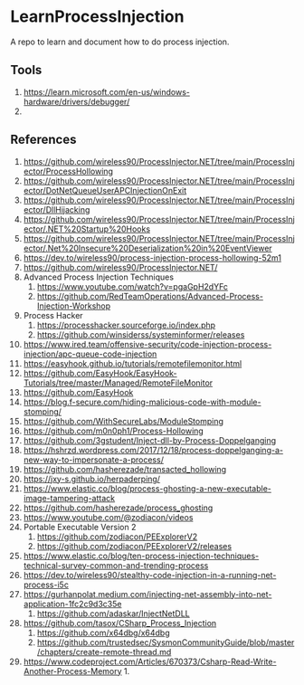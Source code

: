 # LearnProcessInjection
A repo to learn and document how to do process injection.  

## Tools
1. https://learn.microsoft.com/en-us/windows-hardware/drivers/debugger/
2. 

## References
1. https://github.com/wireless90/ProcessInjector.NET/tree/main/ProcessInjector/ProcessHollowing
2. https://github.com/wireless90/ProcessInjector.NET/tree/main/ProcessInjector/DotNetQueueUserAPCInjectionOnExit
3. https://github.com/wireless90/ProcessInjector.NET/tree/main/ProcessInjector/DllHijacking
4. https://github.com/wireless90/ProcessInjector.NET/tree/main/ProcessInjector/.NET%20Startup%20Hooks
5. https://github.com/wireless90/ProcessInjector.NET/tree/main/ProcessInjector/.Net%20Insecure%20Deserialization%20in%20EventViewer
6. https://dev.to/wireless90/process-injection-process-hollowing-52m1
7. https://github.com/wireless90/ProcessInjector.NET/
8. Advanced Process Injection Techniques
   1. https://www.youtube.com/watch?v=pgaGpH2dYFc
   2. https://github.com/RedTeamOperations/Advanced-Process-Injection-Workshop
9. Process Hacker
   1. https://processhacker.sourceforge.io/index.php
   2. https://github.com/winsiderss/systeminformer/releases
10. https://www.ired.team/offensive-security/code-injection-process-injection/apc-queue-code-injection
12. https://easyhook.github.io/tutorials/remotefilemonitor.html
13. https://github.com/EasyHook/EasyHook-Tutorials/tree/master/Managed/RemoteFileMonitor
14. https://github.com/EasyHook
15. https://blog.f-secure.com/hiding-malicious-code-with-module-stomping/
16. https://github.com/WithSecureLabs/ModuleStomping
17. https://github.com/m0n0ph1/Process-Hollowing
18. https://github.com/3gstudent/Inject-dll-by-Process-Doppelganging
19. https://hshrzd.wordpress.com/2017/12/18/process-doppelganging-a-new-way-to-impersonate-a-process/
20. https://github.com/hasherezade/transacted_hollowing
21. https://jxy-s.github.io/herpaderping/
22. https://www.elastic.co/blog/process-ghosting-a-new-executable-image-tampering-attack
23. https://github.com/hasherezade/process_ghosting
24. https://www.youtube.com/@zodiacon/videos
25. Portable Executable Version 2
    1.  https://github.com/zodiacon/PEExplorerV2
    2.  https://github.com/zodiacon/PEExplorerV2/releases
26. https://www.elastic.co/blog/ten-process-injection-techniques-technical-survey-common-and-trending-process
27. https://dev.to/wireless90/stealthy-code-injection-in-a-running-net-process-i5c
28. https://gurhanpolat.medium.com/injecting-net-assembly-into-net-application-1fc2c9d3c35e
    1.  https://github.com/adaskar/InjectNetDLL
29. https://github.com/tasox/CSharp_Process_Injection
    1.  https://github.com/x64dbg/x64dbg
    2.  https://github.com/trustedsec/SysmonCommunityGuide/blob/master/chapters/create-remote-thread.md
30. https://www.codeproject.com/Articles/670373/Csharp-Read-Write-Another-Process-Memory
    1.  

